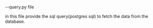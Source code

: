 --query.py file 

in this file provide the sql query(postgres sql) to fetch the data from the database.